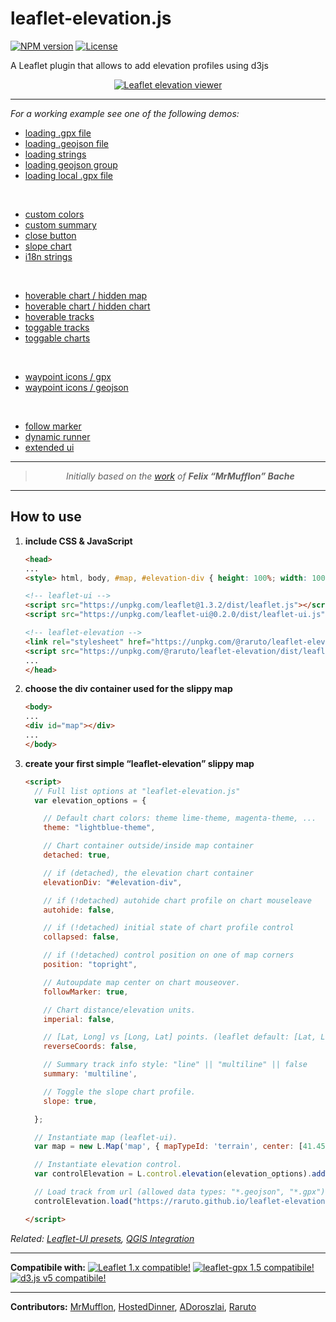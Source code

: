 # leaflet-elevation.js

[![NPM version](https://img.shields.io/npm/v/@raruto/leaflet-elevation.svg?color=red)](https://www.npmjs.com/package/@raruto/leaflet-elevation)
[![License](https://img.shields.io/badge/license-GPL%203-blue.svg?style=flat)](LICENSE)

A Leaflet plugin that allows to add elevation profiles using d3js

<p align="center">
    <a href="https://raruto.github.io/leaflet-elevation/examples/leaflet-elevation_hoverable-tracks.html"><img src="https://raruto.github.io/img/leaflet-elevation.png" alt="Leaflet elevation viewer" /></a>
</p>

---

_For a working example see one of the following demos:_

- [loading .gpx file](https://raruto.github.io/leaflet-elevation/examples/leaflet-elevation.html)
- [loading .geojson file](https://raruto.github.io/leaflet-elevation/examples/leaflet-elevation_geojson-data.html)
- [loading strings](https://raruto.github.io/leaflet-elevation/examples/leaflet-elevation_string-data.html)
- [loading geojson group](https://raruto.github.io/leaflet-elevation/examples/leaflet-elevation_geojson-group.html)
- [loading local .gpx file](https://raruto.github.io/leaflet-elevation/examples/leaflet-elevation_upload-gpx.html)

<br/>

- [custom colors](https://raruto.github.io/leaflet-elevation/examples/leaflet-elevation_custom-theme.html)
- [custom summary](https://raruto.github.io/leaflet-elevation/examples/leaflet-elevation_custom-summary.html)
- [close button](https://raruto.github.io/leaflet-elevation/examples/leaflet-elevation_close-button.html)
- [slope chart](https://raruto.github.io/leaflet-elevation/examples/leaflet-elevation_slope-chart.html)
- [i18n strings](https://raruto.github.io/leaflet-elevation/examples/leaflet-elevation_i18n-strings.html)

<br/>

- [hoverable chart / hidden map](https://raruto.github.io/leaflet-elevation/examples/leaflet-elevation_hidden-map.html)
- [hoverable chart / hidden chart](https://raruto.github.io/leaflet-elevation/examples/leaflet-elevation_hidden-chart.html)
- [hoverable tracks](https://raruto.github.io/leaflet-elevation/examples/leaflet-elevation_hoverable-tracks.html)
- [toggable tracks](https://raruto.github.io/leaflet-elevation/examples/leaflet-elevation_toggable-tracks.html)
- [toggable charts](https://raruto.github.io/leaflet-elevation/examples/leaflet-elevation_toggable-charts.html)

<br/>

- [waypoint icons / gpx](https://raruto.github.io/leaflet-elevation/examples/leaflet-elevation_gpx-waypoints.html)
- [waypoint icons / geojson](https://raruto.github.io/leaflet-elevation/examples/leaflet-elevation_geojson-waypoints.html)

<br/>

- [follow marker](https://raruto.github.io/leaflet-elevation/examples/leaflet-elevation_follow-marker.html)
- [dynamic runner](https://raruto.github.io/leaflet-elevation/examples/leaflet-elevation_dynamic-runner.html)
- [extended ui](https://raruto.github.io/leaflet-elevation/examples/leaflet-elevation_extended-ui.html)

---

<blockquote>
    <p align="center">
        <em>Initially based on the <a href="http://mrmufflon.github.io/Leaflet.Elevation/">work</a> of <strong>Felix “MrMufflon” Bache</strong></em>
    </p>
</blockquote>

---

## How to use

1. **include CSS & JavaScript**
    ```html
    <head>
    ...
    <style> html, body, #map, #elevation-div { height: 100%; width: 100%; padding: 0; margin: 0; } #map { height: 75%; } #elevation-div {	height: 25%; font: 12px/1.5 "Helvetica Neue", Arial, Helvetica, sans-serif; } </style>

    <!-- leaflet-ui -->
    <script src="https://unpkg.com/leaflet@1.3.2/dist/leaflet.js"></script>
    <script src="https://unpkg.com/leaflet-ui@0.2.0/dist/leaflet-ui.js"></script>

    <!-- leaflet-elevation -->
    <link rel="stylesheet" href="https://unpkg.com/@raruto/leaflet-elevation/dist/leaflet-elevation.css" />
    <script src="https://unpkg.com/@raruto/leaflet-elevation/dist/leaflet-elevation.js"></script>
    ...
    </head>
    ```
2. **choose the div container used for the slippy map**
    ```html
    <body>
    ...
    <div id="map"></div>
    ...
    </body>
    ```
3. **create your first simple “leaflet-elevation” slippy map**
    ```html
    <script>
      // Full list options at "leaflet-elevation.js"
      var elevation_options = {

        // Default chart colors: theme lime-theme, magenta-theme, ...
        theme: "lightblue-theme",

        // Chart container outside/inside map container
        detached: true,

        // if (detached), the elevation chart container
        elevationDiv: "#elevation-div",

        // if (!detached) autohide chart profile on chart mouseleave
        autohide: false,

        // if (!detached) initial state of chart profile control
        collapsed: false,

        // if (!detached) control position on one of map corners
        position: "topright",

        // Autoupdate map center on chart mouseover.
        followMarker: true,

        // Chart distance/elevation units.
        imperial: false,

        // [Lat, Long] vs [Long, Lat] points. (leaflet default: [Lat, Long])
        reverseCoords: false,

        // Summary track info style: "line" || "multiline" || false
        summary: 'multiline',

        // Toggle the slope chart profile.
        slope: true,

      };

      // Instantiate map (leaflet-ui).
      var map = new L.Map('map', { mapTypeId: 'terrain', center: [41.4583, 12.7059], zoom: 5 });

      // Instantiate elevation control.
      var controlElevation = L.control.elevation(elevation_options).addTo(map);

      // Load track from url (allowed data types: "*.geojson", "*.gpx")
      controlElevation.load("https://raruto.github.io/leaflet-elevation/examples/via-emilia.gpx");

    </script>
    ```
_Related: [Leaflet-UI presets](https://github.com/raruto/leaflet-ui), [QGIS Integration](https://github.com/faunalia/trackprofile2web)_

---

**Compatibile with:**
[![Leaflet 1.x compatible!](https://img.shields.io/badge/Leaflet-1.3.2-1EB300.svg?style=flat)](http://leafletjs.com/reference.html)
[![leaflet-gpx 1.5 compatibile!](https://img.shields.io/badge/Leaflet%20GPX-1.5.0-1EB300.svg?style=flat)](https://github.com/mpetazzoni/leaflet-gpx)
[![d3.js v5 compatibile!](https://img.shields.io/badge/d3.js-5.15-1EB300.svg?style=flat)](https://www.npmjs.com/package/d3)

---

**Contributors:** [MrMufflon](https://github.com/MrMufflon/Leaflet.Elevation), [HostedDinner](https://github.com/HostedDinner/Leaflet.Elevation), [ADoroszlai](http://ADoroszlai.github.io/joebed/), [Raruto](https://github.com/Raruto/leaflet-elevation)
